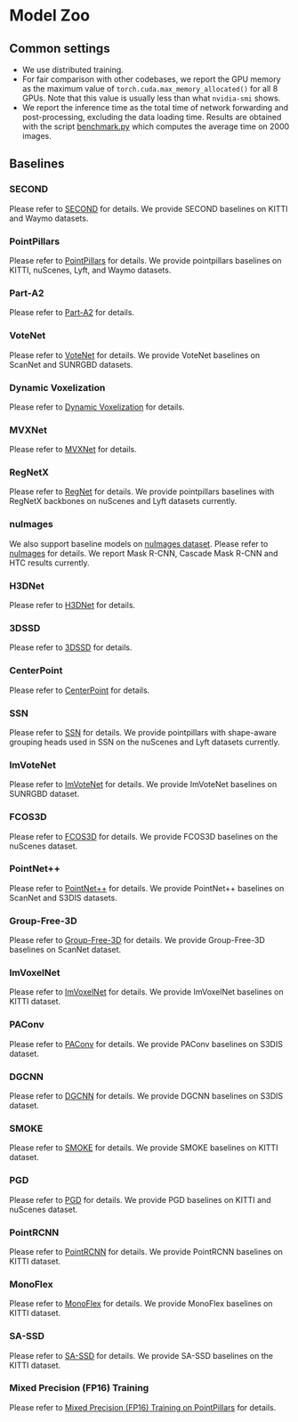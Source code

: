 # Model Zoo

## Common settings

- We use distributed training.
- For fair comparison with other codebases, we report the GPU memory as the maximum value of `torch.cuda.max_memory_allocated()` for all 8 GPUs. Note that this value is usually less than what `nvidia-smi` shows.
- We report the inference time as the total time of network forwarding and post-processing, excluding the data loading time. Results are obtained with the script [benchmark.py](https://github.com/open-mmlab/mmdetection/blob/master/tools/analysis_tools/benchmark.py) which computes the average time on 2000 images.

## Baselines

### SECOND

Please refer to [SECOND](https://github.com/open-mmlab/mmdetection3d/blob/master/configs/second) for details. We provide SECOND baselines on KITTI and Waymo datasets.

### PointPillars

Please refer to [PointPillars](https://github.com/open-mmlab/mmdetection3d/blob/master/configs/pointpillars) for details. We provide pointpillars baselines on KITTI, nuScenes, Lyft, and Waymo datasets.

### Part-A2

Please refer to [Part-A2](https://github.com/open-mmlab/mmdetection3d/blob/master/configs/parta2) for details.

### VoteNet

Please refer to [VoteNet](https://github.com/open-mmlab/mmdetection3d/blob/master/configs/votenet) for details. We provide VoteNet baselines on ScanNet and SUNRGBD datasets.

### Dynamic Voxelization

Please refer to [Dynamic Voxelization](https://github.com/open-mmlab/mmdetection3d/blob/master/configs/dynamic_voxelization) for details.

### MVXNet

Please refer to [MVXNet](https://github.com/open-mmlab/mmdetection3d/blob/master/configs/mvxnet) for details.

### RegNetX

Please refer to [RegNet](https://github.com/open-mmlab/mmdetection3d/blob/master/configs/regnet) for details. We provide pointpillars baselines with RegNetX backbones on nuScenes and Lyft datasets currently.

### nuImages

We also support baseline models on [nuImages dataset](https://www.nuscenes.org/nuimages). Please refer to [nuImages](https://github.com/open-mmlab/mmdetection3d/blob/master/configs/nuimages) for details. We report Mask R-CNN, Cascade Mask R-CNN and HTC results currently.

### H3DNet

Please refer to [H3DNet](https://github.com/open-mmlab/mmdetection3d/blob/master/configs/h3dnet) for details.

### 3DSSD

Please refer to [3DSSD](https://github.com/open-mmlab/mmdetection3d/blob/master/configs/3dssd) for details.

### CenterPoint

Please refer to [CenterPoint](https://github.com/open-mmlab/mmdetection3d/blob/master/configs/centerpoint) for details.

### SSN

Please refer to [SSN](https://github.com/open-mmlab/mmdetection3d/blob/master/configs/ssn) for details. We provide pointpillars with shape-aware grouping heads used in SSN on the nuScenes and Lyft datasets currently.

### ImVoteNet

Please refer to [ImVoteNet](https://github.com/open-mmlab/mmdetection3d/blob/master/configs/imvotenet) for details. We provide ImVoteNet baselines on SUNRGBD dataset.

### FCOS3D

Please refer to [FCOS3D](https://github.com/open-mmlab/mmdetection3d/blob/master/configs/fcos3d) for details. We provide FCOS3D baselines on the nuScenes dataset.

### PointNet++

Please refer to [PointNet++](https://github.com/open-mmlab/mmdetection3d/blob/master/configs/pointnet2) for details. We provide PointNet++ baselines on ScanNet and S3DIS datasets.

### Group-Free-3D

Please refer to [Group-Free-3D](https://github.com/open-mmlab/mmdetection3d/blob/master/configs/groupfree3d) for details. We provide Group-Free-3D baselines on ScanNet dataset.

### ImVoxelNet

Please refer to [ImVoxelNet](https://github.com/open-mmlab/mmdetection3d/blob/master/configs/imvoxelnet) for details. We provide ImVoxelNet baselines on KITTI dataset.

### PAConv

Please refer to [PAConv](https://github.com/open-mmlab/mmdetection3d/blob/master/configs/paconv) for details. We provide PAConv baselines on S3DIS dataset.

### DGCNN

Please refer to [DGCNN](https://github.com/open-mmlab/mmdetection3d/blob/master/configs/dgcnn) for details. We provide DGCNN baselines on S3DIS dataset.

### SMOKE

Please refer to [SMOKE](https://github.com/open-mmlab/mmdetection3d/blob/master/configs/smoke) for details. We provide SMOKE baselines on KITTI dataset.

### PGD

Please refer to [PGD](https://github.com/open-mmlab/mmdetection3d/blob/master/configs/pgd) for details. We provide PGD baselines on KITTI and nuScenes dataset.

### PointRCNN

Please refer to [PointRCNN](https://github.com/open-mmlab/mmdetection3d/blob/master/configs/point_rcnn) for details. We provide PointRCNN baselines on KITTI dataset.

### MonoFlex

Please refer to [MonoFlex](https://github.com/open-mmlab/mmdetection3d/blob/master/configs/monoflex) for details. We provide MonoFlex baselines on KITTI dataset.

### SA-SSD

Please refer to [SA-SSD](https://github.com/open-mmlab/mmdetection3d/blob/master/configs/sassd) for details. We provide SA-SSD baselines on the KITTI dataset.

### Mixed Precision (FP16) Training

Please refer to [Mixed Precision (FP16) Training on PointPillars](https://github.com/open-mmlab/mmdetection3d/blob/master/configs/pointpillars/hv_pointpillars_fpn_sbn-all_fp16_2x8_2x_nus-3d.py) for details.
